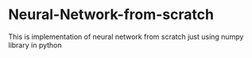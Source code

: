 # Neural-Network-from-scratch
This is implementation of neural network from scratch just using numpy library in python
